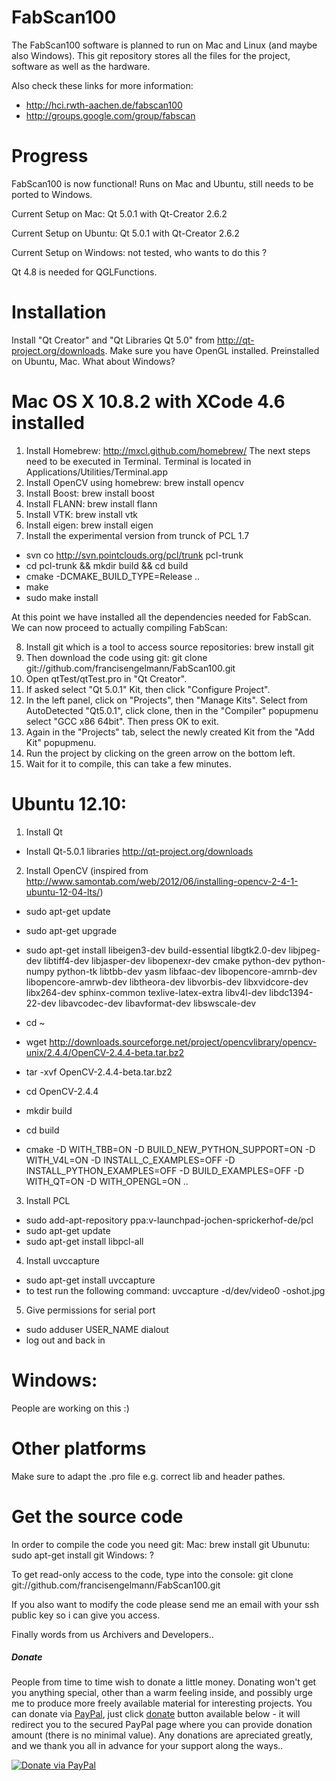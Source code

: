 FabScan100
==========
The FabScan100 software is planned to run on Mac and Linux (and maybe also Windows).
This git repository stores all the files for the project, software as well as the hardware.

Also check these links for more information:
* http://hci.rwth-aachen.de/fabscan100
* http://groups.google.com/group/fabscan

Progress
========

FabScan100 is now functional! Runs on Mac and Ubuntu, still needs to be ported to Windows.

Current Setup on Mac: Qt 5.0.1 with Qt-Creator 2.6.2

Current Setup on Ubuntu: Qt 5.0.1 with Qt-Creator 2.6.2 

Current Setup on Windows: not tested, who wants to do this ?

Qt 4.8 is needed for QGLFunctions.

Installation
===========

Install "Qt Creator" and "Qt Libraries Qt 5.0" from http://qt-project.org/downloads.
Make sure you have OpenGL installed. Preinstalled on Ubuntu, Mac. What about Windows?

Mac OS X 10.8.2 with XCode 4.6 installed
========================================
1. Install Homebrew: http://mxcl.github.com/homebrew/
The next steps need to be executed in Terminal.
Terminal is located in Applications/Utilities/Terminal.app
2. Install OpenCV using homebrew: brew install opencv
3. Install Boost: brew install boost
4. Install FLANN: brew install flann
5. Install VTK: brew install vtk
6. Install eigen: brew install eigen
7. Install the experimental version from trunck of PCL 1.7

  * svn co http://svn.pointclouds.org/pcl/trunk pcl-trunk
  * cd pcl-trunk && mkdir build && cd build
  * cmake -DCMAKE_BUILD_TYPE=Release .. 
  * make
  * sudo make install

At this point we have installed all the dependencies needed for FabScan. We can now proceed to actually compiling FabScan:

8. Install git which is a tool to access source repositories: brew install git
9. Then download the code using git: git clone git://github.com/francisengelmann/FabScan100.git
10. Open qtTest/qtTest.pro in "Qt Creator".
11. If asked select "Qt 5.0.1" Kit, then click "Configure Project".
12. In the left panel, click on "Projects", then "Manage Kits". Select from AutoDetected "Qt5.0.1", click clone, then in the "Compiler" popupmenu select "GCC x86 64bit". Then press OK to exit.
13. Again in the "Projects" tab, select the newly created Kit from the "Add Kit" popupmenu.
14. Run the project by clicking on the green arrow on the bottom left.
15. Wait for it to compile, this can take a few minutes.
 
Ubuntu 12.10:
=======
1. Install Qt
  * Install Qt-5.0.1 libraries http://qt-project.org/downloads

2. Install OpenCV (inspired from http://www.samontab.com/web/2012/06/installing-opencv-2-4-1-ubuntu-12-04-lts/)
  * sudo apt-get update
  * sudo apt-get upgrade
  * sudo apt-get install libeigen3-dev build-essential libgtk2.0-dev libjpeg-dev libtiff4-dev libjasper-dev libopenexr-dev cmake python-dev python-numpy python-tk libtbb-dev yasm libfaac-dev libopencore-amrnb-dev libopencore-amrwb-dev libtheora-dev libvorbis-dev libxvidcore-dev libx264-dev sphinx-common texlive-latex-extra libv4l-dev libdc1394-22-dev libavcodec-dev libavformat-dev libswscale-dev

  * cd ~
  * wget http://downloads.sourceforge.net/project/opencvlibrary/opencv-unix/2.4.4/OpenCV-2.4.4-beta.tar.bz2
  * tar -xvf OpenCV-2.4.4-beta.tar.bz2
  * cd OpenCV-2.4.4

  * mkdir build
  * cd build
  * cmake -D WITH_TBB=ON -D BUILD_NEW_PYTHON_SUPPORT=ON -D WITH_V4L=ON -D INSTALL_C_EXAMPLES=OFF -D INSTALL_PYTHON_EXAMPLES=OFF -D BUILD_EXAMPLES=OFF -D WITH_QT=ON -D WITH_OPENGL=ON ..
  
3. Install PCL
  * sudo add-apt-repository ppa:v-launchpad-jochen-sprickerhof-de/pcl
  * sudo apt-get update
  * sudo apt-get install libpcl-all

4. Install uvccapture
  * sudo apt-get install uvccapture
  * to test run the following command: uvccapture -d/dev/video0 -oshot.jpg

5. Give permissions for serial port
  * sudo adduser USER_NAME dialout
  * log out and back in

Windows:
========
People are working on this :)
 
Other platforms
===============

Make sure to adapt the .pro file e.g. correct lib and header pathes.

Get the source code
===================

In order to compile the code you need git:
Mac: brew install git
Ubunutu: sudo apt-get install git
Windows: ?

To get read-only access to the code, type into the console:
git clone git://github.com/francisengelmann/FabScan100.git

If you also want to modify the code please send me an email with your ssh public key so i can give you access.


Finally words from us Archivers and Developers.. 

##### Donate

People from time to time wish to donate a little money. Donating won't get you anything special, other than a warm feeling inside, and possibly urge me to produce more freely available material for interesting projects. You can donate via [PayPal](https://www.paypal.com), just click [donate](https://www.paypal.com/cgi-bin/webscr?cmd=_s-xclick&hosted_button_id=3PXVSLXFBS45E) button available below - it will redirect you to the secured PayPal page where you can provide donation amount (there is no minimal value). Any donations are apreciated greatly, and we thank you all in advance for your support along the ways..

[![Donate via PayPal](https://www.paypalobjects.com/en_US/GB/i/btn/btn_donateCC_LG.gif)](https://www.paypal.com/cgi-bin/webscr?cmd=_s-xclick&hosted_button_id=3PXVSLXFBS45E)
